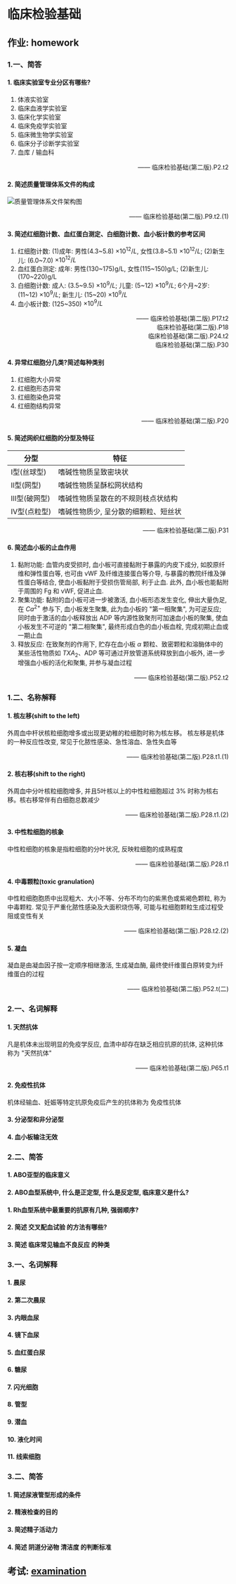 # 临床检验基础

## 作业: homework

### 1.一、简答

#### 1. 临床实验室专业分区有哪些?

1. 体液实验室
2. 临床血液学实验室
3. 临床化学实验室
4. 临床免疫学实验室
5. 临床微生物学实验室
6. 临床分子诊断学实验室
7. 血库 / 输血科

<p align="right">—— 临床检验基础(第二版).P2.t2</p>

#### 2. 简述质量管理体系文件的构成

![质量管理体系文件架构图](images/a5aadbf51f65c26cf064ede060fae8670f787042c4240593dcb6d0323fd27874.png)  
<p align="right">
—— 临床检验基础(第二版).P9.t2.(1)
</p>

#### 3. 简述红细胞计数、血红蛋白测定、白细胞计数、血小板计数的参考区间

1. 红细胞计数: (1)成年: 男性(4.3\~5.8) $\times10^{12}/L$, 女性(3.8\~5.1) $\times10^{12}/L$; (2)新生儿: (6.0\~7.0) $\times10^{12}/L$
2. 血红蛋白测定: 成年: 男性(130\~175)g/L, 女性(115\~150)g/L; (2)新生儿: (170\~220)g/L
3. 白细胞计数: 成人: (3.5\~9.5) $\times10^{9}/L$; 儿童: (5\~12) $\times10^{9}/L$; 6个月\~2岁:(11\~12) $\times10^{9}/L$; 新生儿: (15\~20) $\times10^{9}/L$
4. 血小板计数: (125\~350) $\times10^{9}/L$

<p align="right">
—— 临床检验基础(第二版).P17.t2<br>
临床检验基础(第二版).P18<br>
临床检验基础(第二版).P24.t2<br>
临床检验基础(第二版).P30
</p>

#### 4. 异常红细胞分几类?简述每种类别

1. 红细胞大小异常
2. 红细胞形态异常
3. 红细胞染色异常
4. 红细胞结构异常

<p align="right">
—— 临床检验基础(第二版).P20
</p>

#### 5. 简述网织红细胞的分型及特征

| 分型 | 特征 |
| --- | --- |
| I型(丝球型) | 嗜碱性物质呈致密块状 |
| II型(网型) | 嗜碱性物质呈酥松网状结构 |
| III型(破网型) | 嗜碱性物质呈散在的不规则枝点状结构 |
| IV型(点粒型) | 嗜碱性物质少, 呈分散的细颗粒、短丝状 |

<p align="right">
—— 临床检验基础(第二版).P31
</p>

#### 6. 简述血小板的止血作用

1. 黏附功能: 血管内皮受损时, 血小板可直接黏附于暴露的内皮下成分, 如胶原纤维和弹性蛋白等, 也可由 vWF 及纤维连接蛋白等介导, 与暴露的教院纤维及弹性蛋白等结合, 使血小板黏附于受损伤管局部, 利于止血. 此外, 血小板也能黏附于周围的 Fg 和 vWF, 促进止血.
2. 聚集功能: 黏附的血小板可进一步被激活, 血小板形态发生变化, 伸出大量伪足, 在 $Ca^{2+}$ 参与下, 血小板发生聚集, 此为血小板的 "第一相聚集", 为可逆反应; 同时由于激活的血小板释放出 ADP 等内源性致聚剂可加速血小板的聚集, 使血小板发生不可逆的 "第二相聚集", 最终形成白色的血小板血栓, 完成初期止血或一期止血
3. 释放反应: 在致聚剂的作用下, 贮存在血小板 $\alpha$ 颗粒、致密颗粒和溶酶体中的某些活性物质如 $TXA_2$、ADP 等可通过开放管道系统释放到血小板外, 进一步增强血小板的活化和聚集, 并参与凝血过程

<p align="right">
—— 临床检验基础(第二版).P52.t2
</p>

### 1.二、名称解释

#### 1. 核左移(shift to the left)

外周血中杆状核粒细胞增多或出现更幼稚的粒细胞时称为核左移。 核左移是机体的一种反应性改变, 常见于化脓性感染、急性溶血、急性失血等

<p align="right">
—— 临床检验基础(第二版).P28.t1.(1)
</p>

#### 2. 核右移(shift to the right)

外周血中分叶核粒细胞增多, 并且5叶核以上的中性粒细胞超过 3% 时称为核右移。核右移常伴有白细胞总数减少

<p align="right">
—— 临床检验基础(第二版).P28.t1.(2)
</p>

#### 3. 中性粒细胞的核象

中性粒细胞的核象是指粒细胞的分叶状况, 反映粒细胞的成熟程度

<p align="right">
—— 临床检验基础(第二版).P28.t1
</p>

#### 4. 中毒颗粒(toxic granulation)

中性粒细胞胞质中出现粗大、大小不等、分布不均匀的紫黑色或紫褐色颗粒, 称为中毒颗粒. 常见于严重化脓性感染及大面积烧伤等, 可能与粒细胞颗粒生成过程受阻或变性有关

<p align="right">
—— 临床检验基础(第二版).P28.t2.(2)
</p>

#### 5. 凝血

凝血是由凝血因子按一定顺序相继激活, 生成凝血酶, 最终使纤维蛋白原转变为纤维蛋白的过程
<p align="right">
—— 临床检验基础(第二版).P52.t(二)
</p>

### 2.一、名词解释

#### 1. 天然抗体

凡是机体未出现明显的免疫学反应, 血清中却存在缺乏相应抗原的抗体, 这种抗体称为 "天然抗体"
<p align="right">
—— 临床检验基础(第二版).P65.t1
</p>

#### 2. 免疫性抗体

机体经输血、妊娠等特定抗原免疫后产生的抗体称为 免疫性抗体

#### 3. 分泌型和非分泌型

#### 4. 血小板输注无效

### 2.二、简答

#### 1. ABO亚型的临床意义

#### 2. ABO血型系统中, 什么是正定型, 什么是反定型, 临床意义是什么?

#### 1. Rh血型系统中最重要的抗原有几种, 强弱顺序?

#### 2. 简述 交叉配血试验 的方法有哪些?

#### 3. 简述 临床常见输血不良反应 的种类

### 3.一、名词解释

#### 1. 晨尿

#### 2. 第二次晨尿

#### 3. 内眼血尿

#### 4. 镜下血尿

#### 5. 血红蛋白尿

#### 6. 糖尿

#### 7. 闪光细胞

#### 8. 管型

#### 9. 潜血

#### 10. 液化时间

#### 11. 线索细胞

### 3.二、简答

#### 1. 简述尿液管型形成的条件

#### 2. 精液检查的目的

#### 3. 简述精子活动力

#### 4. 简述 阴道分泌物 清洁度 的判断标准  

## 考试: [examination](examination.md)
